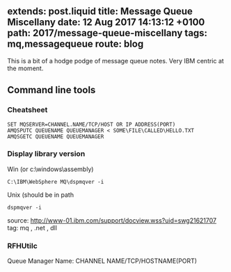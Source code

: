 extends: post.liquid
title: Message Queue Miscellany
date: 12 Aug 2017 14:13:12 +0100
path: 2017/message-queue-miscellany
tags: mq,messagequeue
route: blog
---
This is a bit of a hodge podge of message queue notes. Very IBM centric at the moment.

## Command line tools

### Cheatsheet

```
SET MQSERVER=CHANNEL.NAME/TCP/HOST OR IP ADDRESS(PORT)
AMQSPUTC QUEUENAME QUEUEMANAGER < SOME\FILE\CALLED\HELLO.TXT
AMQSGETC QUEUENAME QUEUEMANAGER
```

### Display library version

Win (or c:\windows\assembly)

```
C:\IBM\WebSphere MQ\dspmqver -i
```

Unix (should be in path

```
dspmqver -i
```

source: http://www-01.ibm.com/support/docview.wss?uid=swg21621707
tag: mq , .net , dll

### RFHUtilc

Queue Manager Name: CHANNEL NAME/TCP/HOSTNAME(PORT)
